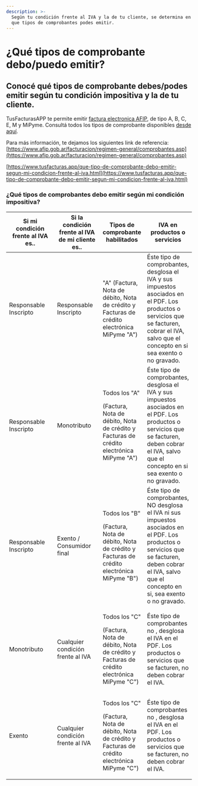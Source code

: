 ```yaml
---
description: >-
  Según tu condición frente al IVA y la de tu cliente, se determina en Argentina
  que tipos de comprobantes podes emitir.
---
```


# ¿Qué tipos de comprobante debo/puedo emitir?

## Conocé qué tipos de comprobante debes/podes emitir según tu condición impositiva y la de tu cliente.

TusFacturasAPP te permite emitir [factura electronica AFIP](https://www.tusfacturas.app/factura-electronica-afip.html), de tipo A, B, C, E, M y MiPyme. Consultá todos los tipos de comprobante disponibles [desde aquí](parametros/tablas-de-referencia.md).

Para más información, te dejamos los siguientes link de referencia: [https://www.afip.gob.ar/facturacion/regimen-general/comprobantes.asp](https://www.afip.gob.ar/facturacion/regimen-general/comprobantes.asp)

[https://www.tusfacturas.app/que-tipo-de-comprobante-debo-emitir-segun-mi-condicion-frente-al-iva.html](https://www.tusfacturas.app/que-tipo-de-comprobante-debo-emitir-segun-mi-condicion-frente-al-iva.html)

### ¿Qué tipos de comprobantes debo emitir según mi condición impositiva?

<table><thead><tr><th width="183">Si mi condición frente al IVA es..</th><th width="150">Si la condición frente al IVA de mi cliente es..</th><th>Tipos de comprobante habilitados</th><th>IVA en productos o servicios</th></tr></thead><tbody><tr><td>Responsable Inscripto</td><td>Responsable Inscripto</td><td><p> "A" (Factura, Nota de débito, Nota de crédito y Facturas de crédito electrónica MiPyme "A")  </p><p></p></td><td>Éste tipo de comprobantes, desglosa el IVA y sus impuestos asociados en el PDF. Los productos o servicios que se facturen, cobrar el IVA, salvo que el concepto en si sea exento o no gravado.</td></tr><tr><td>Responsable Inscripto</td><td>Monotributo</td><td><p>Todos los "A" </p><p>(Factura, Nota de débito, Nota de crédito y Facturas de crédito electrónica MiPyme "A")  </p></td><td>Éste tipo de comprobantes, desglosa el IVA y sus impuestos asociados en el PDF. Los productos o servicios que se facturen, deben cobrar el IVA, salvo que el concepto en si sea exento o no gravado.</td></tr><tr><td>Responsable Inscripto</td><td>Exento / Consumidor final</td><td><p>Todos los "B" </p><p>(Factura, Nota de débito, Nota de crédito y Facturas de crédito electrónica MiPyme "B")  </p></td><td>Éste tipo de comprobantes, NO desglosa el IVA ni sus impuestos asociados en el PDF. Los productos o servicios que se facturen, deben cobrar el IVA, salvo que el concepto en si, sea exento o no gravado.</td></tr><tr><td>Monotributo</td><td>Cualquier condición frente al IVA</td><td><p>Todos los "C" </p><p>(Factura, Nota de débito, Nota de crédito y Facturas de crédito electrónica MiPyme "C")  </p></td><td>Éste tipo de comprobantes no , desglosa el IVA en el PDF. Los productos o servicios que se facturen, no deben cobrar el IVA.</td></tr><tr><td>Exento</td><td>Cualquier condición frente al IVA</td><td><p>Todos los "C"</p><p> (Factura, Nota de débito, Nota de crédito y Facturas de crédito electrónica MiPyme "C")  </p></td><td>Éste tipo de comprobantes no , desglosa el IVA en el PDF. Los productos o servicios que se facturen, no deben cobrar el IVA.</td></tr></tbody></table>
